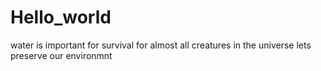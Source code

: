 # Hello_world
water is important for survival for almost all creatures in the universe
lets preserve our environmnt
